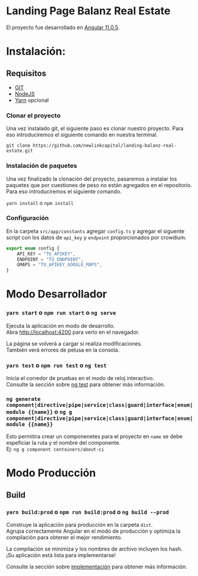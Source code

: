 # Landing Page Balanz Real Estate

El proyecto fue desarrollado en [Angular 11.0.5](https://angular.io/docs).

# Instalación:

## Requisitos
- [GIT](https://git-scm.com/)
- [NodeJS](https://nodejs.org/es/)
- [Yarn](https://yarnpkg.com/) opcional

### Clonar el proyecto

Una vez instalado git, el siguiente paso es clonar nuestro proyecto. Para eso introduciremos el siguiente comando en nuestra terminal. 

`git clone https://github.com/newlinkcapital/landing-balanz-real-estate.git`

### Instalación de paquetes

Una vez finalizado la clonación del proyecto, pasaremos a instalar los paquetes que por cuestiones de peso no están agregados en el repositorio. Para eso introduciremos el siguiente comando.

`yarn install` o `npm install`

### Configuración
En la carpeta `src/app/constants` agregar `config.ts` y agregar el siguente script con los datos de `api_key` y `endpoint` proporcionados por crowdium.

```typescript
export enum config {
    API_KEY = "TU_APIKEY",
    ENDPOINT = "TU_ENDPOINT",
    GMAPS = "TU_APIKEY_GOOGLE_MAPS",
}
```

# Modo Desarrollador

### `yarn start` o `npm run start` o `ng serve`

Ejecuta la aplicación en modo de desarrollo. \
Abra [http://localhost:4200](http://localhost:4200) para verlo en el navegador.

La página se volverá a cargar si realiza modificaciones. \
También verá errores de pelusa en la consola.

### `yarn test` o `npm run test` o `ng test`

Inicia el corredor de pruebas en el modo de reloj interactivo. \
Consulte la sección sobre [ng test](https://angular.io/cli/test) para obtener más información.

### `ng generate component|directive|pipe|service|class|guard|interface|enum|module {{name}}` o `ng g component|directive|pipe|service|class|guard|interface|enum|module {{name}}`

Esto permitira crear un componenetes para el proyecto en `name` se debe espeficiar la ruta y el nombre del componente. \
Ej: `ng g component containers/about-ci`


# Modo Producción

## Build

### `yarn build:prod` o `npm run build:prod` o `ng build --prod`

Construye la aplicación para producción en la carpeta `dist`. \
Agrupa correctamente Angular en el modo de producción y optimiza la compilación para obtener el mejor rendimiento.

La compilación se minimiza y los nombres de archivo incluyen los hash. \
¡Su aplicación está lista para implementarse!

Consulte la sección sobre [implementación](https://angular.io/guide/deployment) para obtener más información.


